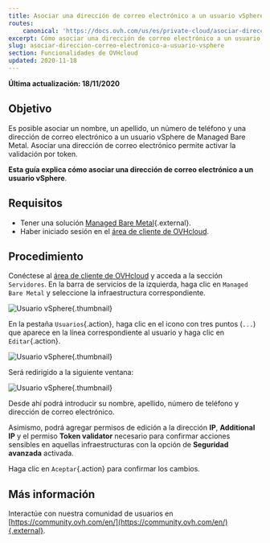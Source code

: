 ```yaml
---
title: Asociar una dirección de correo electrónico a un usuario vSphere
routes:
    canonical: 'https://docs.ovh.com/us/es/private-cloud/asociar-direccion-correo-electronico-a-usuario-vsphere/'
excerpt: Cómo asociar una dirección de correo electrónico a un usuario vSphere
slug: asociar-direccion-correo-electronico-a-usuario-vsphere
section: Funcionalidades de OVHcloud
updated: 2020-11-18
---
```


**Última actualización: 18/11/2020**

## Objetivo

Es posible asociar un nombre, un apellido, un número de teléfono y una dirección de correo electrónico a un usuario vSphere de Managed Bare Metal. Asociar una dirección de correo electrónico permite activar la validación por token.

**Esta guía explica cómo asociar una dirección de correo electrónico a un usuario vSphere**.

## Requisitos

- Tener una solución [Managed Bare Metal](https://www.ovhcloud.com/es/managed-bare-metal/){.external}.
- Haber iniciado sesión en el [área de cliente de OVHcloud](https://ca.ovh.com/auth/?action=gotomanager&from=https://www.ovh.com/world/&ovhSubsidiary=ws).

## Procedimiento

Conéctese al [área de cliente de OVHcloud](https://ca.ovh.com/auth/?action=gotomanager&from=https://www.ovh.com/world/&ovhSubsidiary=ws) y acceda a la sección `Servidores`. En la barra de servicios de la izquierda, haga clic en `Managed Bare Metal` y seleccione la infraestructura correspondiente.

![Usuario vSphere](images/addMailOnUser01.png){.thumbnail}

En la pestaña `Usuarios`{.action}, haga clic en el icono con tres puntos (`...`) que aparece en la línea correspondiente al usuario y haga clic en `Editar`{.action}.

![Usuario vSphere](images/addMailOnUser02.png){.thumbnail}

Será redirigido a la siguiente ventana:

![Usuario vSphere](images/addMailOnUser03.png){.thumbnail}

Desde ahí podrá introducir su nombre, apellido, número de teléfono y dirección de correo electrónico.

Asimismo, podrá agregar permisos de edición a la dirección **IP**, **Additional IP** y el permiso **Token validator** necesario para confirmar acciones sensibles en aquellas infraestructuras con la opción de **Seguridad avanzada** activada.

Haga clic en `Aceptar`{.action} para confirmar los cambios.

## Más información

Interactúe con nuestra comunidad de usuarios en [https://community.ovh.com/en/](https://community.ovh.com/en/){.external}.
